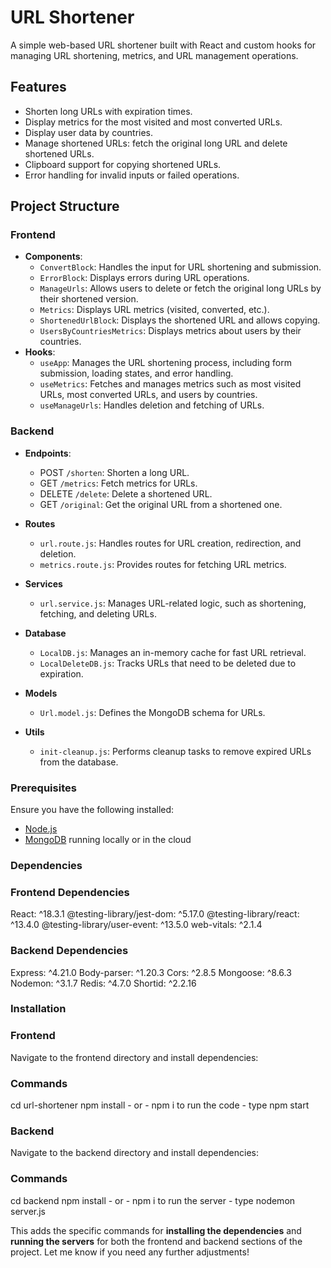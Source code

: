 # URL Shortener

A simple web-based URL shortener built with React and custom hooks for managing URL shortening, metrics, and URL management operations.

## Features

- Shorten long URLs with expiration times.
- Display metrics for the most visited and most converted URLs.
- Display user data by countries.
- Manage shortened URLs: fetch the original long URL and delete shortened URLs.
- Clipboard support for copying shortened URLs.
- Error handling for invalid inputs or failed operations.

## Project Structure

### Frontend

- **Components**: 
  - `ConvertBlock`: Handles the input for URL shortening and submission.
  - `ErrorBlock`: Displays errors during URL operations.
  - `ManageUrls`: Allows users to delete or fetch the original long URLs by their shortened version.
  - `Metrics`: Displays URL metrics (visited, converted, etc.).
  - `ShortenedUrlBlock`: Displays the shortened URL and allows copying.
  - `UsersByCountriesMetrics`: Displays metrics about users by their countries.
- **Hooks**: 
  - `useApp`: Manages the URL shortening process, including form submission, loading states, and error handling.
  - `useMetrics`: Fetches and manages metrics such as most visited URLs, most converted URLs, and users by countries.
  - `useManageUrls`: Handles deletion and fetching of URLs.
  
### Backend

- **Endpoints**:
  - POST `/shorten`: Shorten a long URL.
  - GET `/metrics`: Fetch metrics for URLs.
  - DELETE `/delete`: Delete a shortened URL.
  - GET `/original`: Get the original URL from a shortened one.

- **Routes**
  - `url.route.js`: Handles routes for URL creation, redirection, and deletion.
  - `metrics.route.js`: Provides routes for fetching URL metrics.

- **Services**
  - `url.service.js`: Manages URL-related logic, such as shortening, fetching, and deleting URLs.

- **Database**
  - `LocalDB.js`: Manages an in-memory cache for fast URL retrieval.
  - `LocalDeleteDB.js`: Tracks URLs that need to be deleted due to expiration.

- **Models**
  - `Url.model.js`: Defines the MongoDB schema for URLs.

- **Utils**
  - `init-cleanup.js`: Performs cleanup tasks to remove expired URLs from the database.

### Prerequisites

Ensure you have the following installed:

- [Node.js](https://nodejs.org/) 
- [MongoDB](https://www.mongodb.com/) running locally or in the cloud


### Dependencies
### Frontend Dependencies
React: ^18.3.1
@testing-library/jest-dom: ^5.17.0
@testing-library/react: ^13.4.0
@testing-library/user-event: ^13.5.0
web-vitals: ^2.1.4


### Backend Dependencies
Express: ^4.21.0
Body-parser: ^1.20.3
Cors: ^2.8.5
Mongoose: ^8.6.3
Nodemon: ^3.1.7
Redis: ^4.7.0
Shortid: ^2.2.16

### Installation
### Frontend 

Navigate to the frontend directory and install dependencies:

### Commands
cd url-shortener
npm install - or - npm i 
to run the code - type npm start 

### Backend

Navigate to the backend directory and install dependencies:

### Commands
cd backend
npm install - or - npm i 
to run the server - type nodemon server.js

This adds the specific commands for **installing the dependencies** and **running the servers** for both the frontend and backend sections of the project. Let me know if you need any further adjustments!


